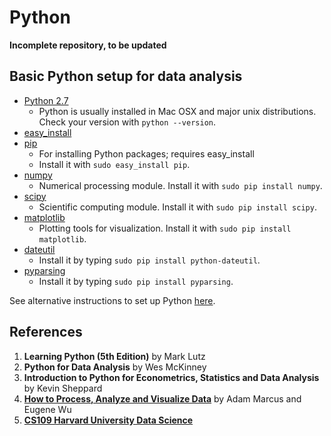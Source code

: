 Python
======

**Incomplete repository, to be updated**

## Basic Python setup for data analysis
* [Python 2.7](https://www.python.org/getit/releases/2.7/)
    * Python is usually installed in Mac OSX and major unix distributions. Check your version with `python --version`.
* [easy_install](https://pypi.python.org/pypi/setuptools)
* [pip](https://pypi.python.org/pypi/pip#downloads)
    * For installing Python packages; requires easy_install
    * Install it with `sudo easy_install pip`.
* [numpy](http://sourceforge.net/projects/numpy/)
    * Numerical processing module. Install it with `sudo pip install numpy`.
* [scipy](http://sourceforge.net/projects/scipy/)
    * Scientific computing module. Install it with `sudo pip install scipy`.
* [matplotlib](http://sourceforge.net/projects/matplotlib/)
    * Plotting tools for visualization. Install it with `sudo pip install matplotlib`.
* [dateutil](http://labix.org/python-dateutil#head-2f49784d6b27bae60cde1cff6a535663cf87497b)
    * Install it by typing `sudo pip install python-dateutil`.
* [pyparsing](http://pyparsing.wikispaces.com/Download+and+Installation) 
    * Install it by typing `sudo pip install pyparsing`.

See alternative instructions to set up Python [here](https://github.com/cs109/content/wiki/Installing-Python).

References
------------
1. **Learning Python (5th Edition)** by Mark Lutz
2. **Python for Data Analysis** by Wes McKinney
3. **Introduction to Python for Econometrics, Statistics and Data Analysis** by Kevin Sheppard
4. **[How to Process, Analyze and Visualize Data](http://dataiap.github.io/dataiap/)** by Adam Marcus and Eugene Wu
5. **[CS109 Harvard University Data Science](http://cs109.github.io/2014/)**
